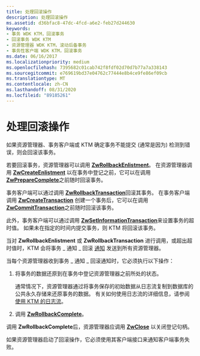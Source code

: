 ```yaml
---
title: 处理回滚操作
description: 处理回滚操作
ms.assetid: d36bfac8-47dc-4fcd-a6e2-feb27d244630
keywords:
- 事务 WDK KTM，回滚事务
- 回滚事务 WDK KTM
- 资源管理器 WDK KTM，滚动后备事务
- 事务性客户端 WDK KTM，回滚事务
ms.date: 06/16/2017
ms.localizationpriority: medium
ms.openlocfilehash: 7395682c01cab742f8fdf02d70d7b77a7a338143
ms.sourcegitcommit: e769619bd37e04762c77444e8b4ce9fe86ef09cb
ms.translationtype: MT
ms.contentlocale: zh-CN
ms.lasthandoff: 08/31/2020
ms.locfileid: "89185261"
---
```

# <a name="handling-rollback-operations"></a>处理回滚操作


如果资源管理器、事务客户端或 KTM 确定事务不能提交 (通常是因为) 检测到错误，则会回滚该事务。

若要回滚事务，资源管理器可以调用 [**ZwRollbackEnlistment**](/windows-hardware/drivers/ddi/wdm/nf-wdm-ntrollbackenlistment)。 在资源管理器调用 [**ZwCreateEnlistment**](/windows-hardware/drivers/ddi/wdm/nf-wdm-ntcreateenlistment) 以在事务中登记之前，它可以在调用 [**ZwPrepareComplete**](/windows-hardware/drivers/ddi/wdm/nf-wdm-ntpreparecomplete)之前随时回滚事务。

事务客户端可以通过调用 [**ZwRollbackTransaction**](/windows-hardware/drivers/ddi/wdm/nf-wdm-ntrollbacktransaction)回滚其事务。 在事务客户端调用 [**ZwCreateTransaction**](/windows-hardware/drivers/ddi/wdm/nf-wdm-ntcreatetransaction) 创建一个事务后，它可以在调用 [**ZwCommitTransaction**](/windows-hardware/drivers/ddi/wdm/nf-wdm-ntcommittransaction)之前随时回滚该事务。

此外，事务客户端可以通过调用 [**ZwSetInformationTransaction**](/windows-hardware/drivers/ddi/wdm/nf-wdm-ntsetinformationtransaction)来设置事务的超时值。 如果未在指定的时间内提交事务，则 KTM 将回滚该事务。

当对 **ZwRollbackEnlistment** 或 **ZwRollbackTransaction** 进行调用，或超出超时值时，KTM 会将事务 \_ 通知 \_ 回滚 [通知](transaction-notifications.md) 发送到所有资源管理器。

当每个资源管理器收到事务 \_ 通知 \_ 回滚通知时，它必须执行以下操作：

1.  将事务的数据还原到在事务中登记资源管理器之前所处的状态。

    通常情况下，资源管理器通过将事务保存的初始数据从日志流复制到数据库的公共永久存储来还原事务的数据。 有关如何使用日志流的详细信息，请参阅 [使用 KTM 的日志流](using-log-streams-with-ktm.md)。

2.  调用 [**ZwRollbackComplete**](/windows-hardware/drivers/ddi/wdm/nf-wdm-ntrollbackcomplete)。

调用 **ZwRollbackComplete**后，资源管理器应调用 [**ZwClose**](/windows-hardware/drivers/ddi/ntifs/nf-ntifs-ntclose) 以关闭登记句柄。

如果资源管理器启动了回滚操作，它必须使用其客户端接口来通知客户端事务失败。

 

